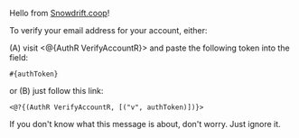 Hello from [Snowdrift.coop](https://snowdrift.coop)!

To verify your email address for your account, either:

(A) visit <@{AuthR VerifyAccountR}> and paste the following token into the
field:

    #{authToken}

or (B) just follow this link:

    <@?{(AuthR VerifyAccountR, [("v", authToken)])}>

If you don't know what this message is about, don't worry. Just ignore
it.
